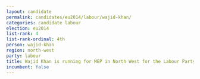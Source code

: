 ```yaml
---
layout: candidate
permalink: candidates/eu2014/labour/wajid-khan/
categories: candidate labour
election: eu2014
list-rank: 4
list-rank-ordinal: 4th
person: wajid-khan
region: north-west
party: labour
title: Wajid Khan is running for MEP in North West for the Labour Party
incumbent: false
---
```

